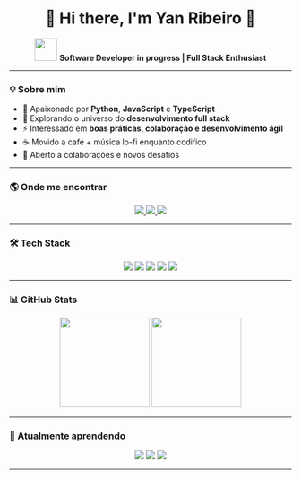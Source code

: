 <h1 align="center">👋 Hi there, I'm Yan Ribeiro 🚀</h1>

<p align="center">
  <img src="https://media.giphy.com/media/hvRJCLFzcasrR4ia7z/giphy.gif" width="40"> 
  <b>Software Developer in progress | Full Stack Enthusiast</b>
</p>

---

### 💡 Sobre mim  

- 🐍 Apaixonado por **Python**, **JavaScript** e **TypeScript**  
- 🚀 Explorando o universo do **desenvolvimento full stack**  
- ⚡ Interessado em **boas práticas, colaboração e desenvolvimento ágil**  
- ☕ Movido a café + música lo-fi enquanto codifico  
- 🤝 Aberto a colaborações e novos desafios  

---

### 🌎 Onde me encontrar  

<div align="center">
  <a href="https://www.linkedin.com/in/yan-ribeiro-nunes-a76a12334/" target="_blank">
    <img src="https://img.shields.io/badge/-LinkedIn-0A66C2?style=for-the-badge&logo=linkedin&logoColor=white" />
  </a>
  <a href="mailto:yanyago2529@gmail.com" target="_blank">
    <img src="https://img.shields.io/badge/-Gmail-D14836?style=for-the-badge&logo=gmail&logoColor=white" />
  </a>
  <a href="https://wa.me/5581995029461" target="_blank">
    <img src="https://img.shields.io/badge/-WhatsApp-25D366?style=for-the-badge&logo=whatsapp&logoColor=white" />
  </a>
</div>  

---

### 🛠️ Tech Stack  

<div align="center">
  <img src="https://img.shields.io/badge/-Python-3776AB?style=for-the-badge&logo=python&logoColor=white" />
  <img src="https://img.shields.io/badge/-JavaScript-F7DF1E?style=for-the-badge&logo=javascript&logoColor=black" />
  <img src="https://img.shields.io/badge/-TypeScript-3178C6?style=for-the-badge&logo=typescript&logoColor=white" />
  <img src="https://img.shields.io/badge/-Git-F05032?style=for-the-badge&logo=git&logoColor=white" />
  <img src="https://img.shields.io/badge/-Node.js-339933?style=for-the-badge&logo=node.js&logoColor=white" />
</div>  

---

### 📊 GitHub Stats  

<div align="center">
  <img height="160em" src="https://github-readme-stats.vercel.app/api?username=YanRibeiroNunes&show_icons=true&theme=tokyonight&hide_border=true" />
  <img height="160em" src="https://github-readme-stats.vercel.app/api/top-langs/?username=YanRibeiroNunes&layout=compact&theme=tokyonight&hide_border=true" />
</div>  

---

### 🚀 Atualmente aprendendo  

<div align="center">
  <img src="https://img.shields.io/badge/-React-61DAFB?style=for-the-badge&logo=react&logoColor=black" />
  <img src="https://img.shields.io/badge/-Next.js-000000?style=for-the-badge&logo=next.js&logoColor=white" />
  <img src="https://img.shields.io/badge/-APIs-FF6F00?style=for-the-badge&logo=fastapi&logoColor=white" />
</div>  

---
